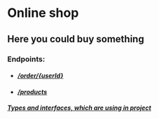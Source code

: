# Online shop

## Here you could buy something

### Endpoints:

+ #### [_/order/{userId}_](./orders.md)
+ #### [_/products_](./orders.md)

#### [_Types and interfaces, which are using in project_](../src/db/modelsType.ts)